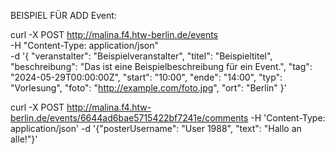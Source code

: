 BEISPIEL FÜR ADD Event:


curl -X POST http://malina.f4.htw-berlin.de/events \
-H "Content-Type: application/json" \
-d '{
    "veranstalter": "Beispielveranstalter",
    "titel": "Beispieltitel",
    "beschreibung": "Das ist eine Beispielbeschreibung für ein Event.",
    "tag": "2024-05-29T00:00:00Z",
    "start": "10:00",
    "ende": "14:00",
    "typ": "Vorlesung",
    "foto": "http://example.com/foto.jpg",
    "ort": "Berlin"
}'


curl -X POST http://malina.f4.htw-berlin.de/events/6644ad6bae5715422bf7241e/comments -H 'Content-Type: application/json' -d '{"posterUsername": "User 1988", "text": "Hallo an alle!"}'


